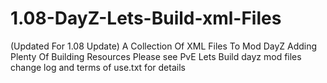 # 1.08-DayZ-Lets-Build-xml-Files
(Updated For 1.08 Update) A Collection Of XML Files To Mod DayZ Adding Plenty Of Building Resources Please see PvE Lets Build dayz mod files change log and terms of use.txt for details
